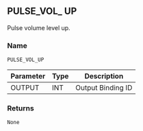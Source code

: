 ## PULSE\_VOL\_ UP

Pulse volume level up.


### Name

`PULSE_VOL_UP`


| Parameter | Type | Description       |
| --------- | ---- | ----------------- |
| OUTPUT    | INT  | Output Binding ID |


### Returns

`None`